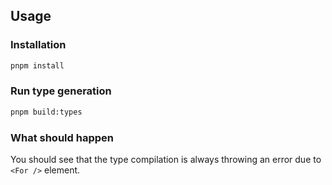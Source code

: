 ## Usage

### Installation

```bash
pnpm install
```

### Run type generation

```bash
pnpm build:types
```

### What should happen

You should see that the type compilation is always throwing an error due to `<For />` element.
